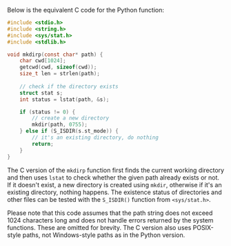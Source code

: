 Below is the equivalent C code for the Python function:

```c
#include <stdio.h>
#include <string.h>
#include <sys/stat.h>
#include <stdlib.h>

void mkdirp(const char* path) {
    char cwd[1024];
    getcwd(cwd, sizeof(cwd));
    size_t len = strlen(path);
    
    // check if the directory exists
    struct stat s;
    int status = lstat(path, &s);

    if (status != 0) {
        // create a new directory
        mkdir(path, 0755);
    } else if (S_ISDIR(s.st_mode)) {
        // it's an existing directory, do nothing
        return;
    }
}
```

The C version of the `mkdirp` function first finds the current working directory and then uses `lstat` to check whether the given path already exists or not. If it doesn't exist, a new directory is created using `mkdir`, otherwise if it's an existing directory, nothing happens. The existence status of directories and other files can be tested with the `S_ISDIR()` function from `<sys/stat.h>`.

Please note that this code assumes that the path string does not exceed 1024 characters long and does not handle errors returned by the system functions. These are omitted for brevity. The C version also uses POSIX-style paths, not Windows-style paths as in the Python version.
